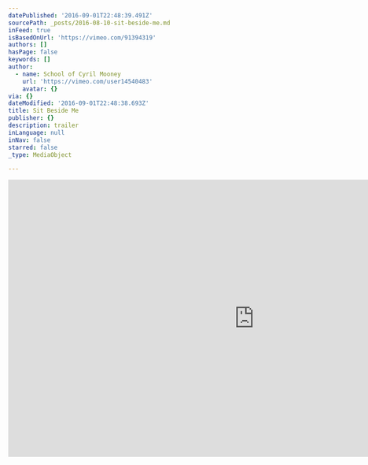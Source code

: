 ```yaml
---
datePublished: '2016-09-01T22:48:39.491Z'
sourcePath: _posts/2016-08-10-sit-beside-me.md
inFeed: true
isBasedOnUrl: 'https://vimeo.com/91394319'
authors: []
hasPage: false
keywords: []
author:
  - name: School of Cyril Mooney
    url: 'https://vimeo.com/user14540483'
    avatar: {}
via: {}
dateModified: '2016-09-01T22:48:38.693Z'
title: Sit Beside Me
publisher: {}
description: trailer
inLanguage: null
inNav: false
starred: false
_type: MediaObject

---
```

<iframe src="https://cdn.embedly.com/widgets/media.html?src=https%3A%2F%2Fplayer.vimeo.com%2Fvideo%2F91394319&amp;url=https%3A%2F%2Fvimeo.com%2F91394319&amp;image=https%3A%2F%2Fi.vimeocdn.com%2Fvideo%2F470727677_1280.jpg&amp;key=b7d04c9b404c499eba89ee7072e1c4f7&amp;type=text%2Fhtml&amp;schema=vimeo" width="1000" height="563" scrolling="no" frameborder="0" allowfullscreen="" style=""></iframe>